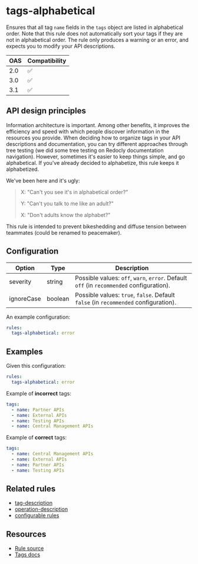 # tags-alphabetical

Ensures that all tag `name` fields in the `tags` object are listed in alphabetical order.
Note that this rule does not automatically sort your tags if they are not in alphabetical order.
The rule only produces a warning or an error, and expects you to modify your API descriptions.

|OAS|Compatibility|
|---|---|
|2.0|✅|
|3.0|✅|
|3.1|✅|


## API design principles

Information architecture is important. Among other benefits, it improves the efficiency and speed with which people discover information in the resources you provide.
When deciding how to organize tags in your API descriptions and documentation, you can try different approaches through tree testing (we did some tree testing on Redocly documentation navigation).
However, sometimes it's easier to keep things simple, and go alphabetical. If you've already decided to alphabetize, this rule keeps it alphabetized.

We've been here and it's ugly:

> X: "Can't you see it's in alphabetical order?"
>
> Y: "Can't you talk to me like an adult?"
>
> X: "Don't adults know the alphabet?"

This rule is intended to prevent bikeshedding and diffuse tension between teammates (could be renamed to peacemaker).

## Configuration


|Option|Type|Description|
|---|---|---|
|severity|string|Possible values: `off`, `warn`, `error`. Default `off` (in `recommended` configuration). |
|ignoreCase|boolean|Possible values: `true`, `false`. Default `false` (in `recommended` configuration). |

An example configuration:

```yaml
rules:
  tags-alphabetical: error
```

## Examples

Given this configuration:

```yaml
rules:
  tags-alphabetical: error
```

Example of **incorrect** tags:

```yaml Bad example
tags:
  - name: Partner APIs
  - name: External APIs
  - name: Testing APIs
  - name: Central Management APIs
```

Example of **correct** tags:

```yaml Good example
tags:
  - name: Central Management APIs
  - name: External APIs
  - name: Partner APIs
  - name: Testing APIs
```

## Related rules

- [tag-description](./tag-description.md)
- [operation-description](./operation-description.md)
- [configurable rules](./configurable-rules.md)

## Resources

- [Rule source](https://github.com/Redocly/redocly-cli/blob/main/packages/core/src/rules/common/tags-alphabetical.ts)
- [Tags docs](https://redocly.com/docs/openapi-visual-reference/tags/)
